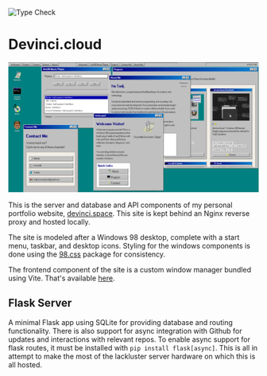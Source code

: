 ![Type Check](https://github.com/sudoDeVinci/devinci.cloud/actions/workflows/typecheck.yml/badge.svg?branch=main)

# Devinci.cloud
![Current Visual](./static/images/screenshot.png)

This is the server and database and API components of my personal portfolio website, [devinci.space](https://devinci.space). This site is kept behind an Nginx reverse proxy and hosted locally.

The site is modeled after a Windows 98 desktop, complete with a start menu, taskbar, and desktop icons. Styling for the windows components is done using the [98.css](https://jdan.github.io/98.css/) package for consistency. 

The frontend component of the site is a custom window manager bundled using Vite. That's available [here](https://github.com/sudoDeVinci/devinci.cloud-frontend).


## Flask Server

A minimal Flask app using SQLite for providing database and routing functionality. There is also support for async integration with Github for
updates and interactions with relevant repos. To enable async support for flask routes, it must be installed with `pip install flask[async]`.
This is all in attempt to make the most of the lackluster server hardware on which this is all hosted.

### 